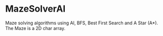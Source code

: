 # MazeSolverAI
Maze solving algorithms using AI, BFS, Best First Search and A Star (A*). The Maze is a 2D char array.
